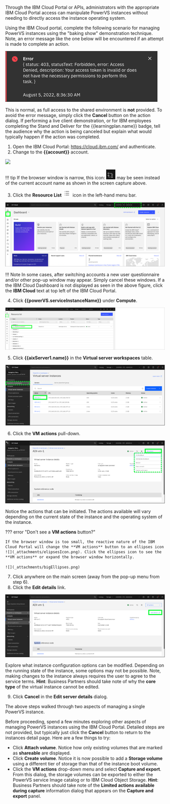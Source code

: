 Through the IBM Cloud Portal or APIs, administrators with the appropriate IBM Cloud Portal access can manipulate PowerVS instances without needing to directly access the instance operating system.

Using the IBM Cloud portal, complete the following scenario for managing PowerVS instances using the "baking show" demonstration technique. Note, an error message like the one below will be encountered if an attempt is made to complete an action.

![](_attachments/ErrorMessage.png)

This is normal, as full access to the shared environment is **not** provided. To avoid the error message, simply click the **Cancel** button on the action dialog. If performing a live client demonstration, or for IBM employees completing the Stand and Deliver for the {{learningplan.name}} badge, tell the audience why the action is being canceled but explain what would typically happen if the action was completed.

1. Open the IBM Cloud Portal: <a href="https://cloud.ibm.com/" target="_blank">https://cloud.ibm.com/</a> and authenticate.
2. Change to the **{{account}}** account.

![](_attachments/SwitchAccounts-final.gif)

!!! tip
    If the browser window is narrow, this icon: ![](_attachments/SwitchAccountsIcon.png) may be seen instead of the current account name as shown in the screen capture above.

<!-- 3. Click **Services and software** under **Resource summary** on the IBM Cloud Dashboard. -->

3. Click the **Resource List** ![](_attachments/ResourceListIcon.png) icon in the left-hand menu bar.

![](_attachments/NewDashboard.png)

!!! Note
    In some cases, after switching accounts a new user questionnaire and/or other pop-up window may appear. Simply cancel these windows. If a the IBM Cloud Dashboard is not displayed as seen in the above figure, click the **IBM Cloud** text at top left of the IBM Cloud Portal.

4. Click **{{powerVS.serviceInstanceName}}** under **Compute**.

![](_attachments/step4-new.png)

5. Click **{{aixServer1.name}}** in the **Virtual server workspaces** table.

![](_attachments/InstancesTable-new.png)

6. Click the **VM actions** pull-down.

![](_attachments/InstanceDetails-Actions-new.png)

Notice the actions that can be initiated. The actions available will vary depending on the current state of the instance and the operating system of the instance.

??? error "Don't see a **VM actions** button?"

    If the browser window is too small, the reactive nature of the IBM Cloud Portal will change the **VM actions** button to an ellipses icon ![](_attachments/elipsesIcon.png). Click the ellipses icon to see the **VM actions** or expand the browser window horizontally.

    ![](_attachments/bigEllipses.png)

7. Click anywhere on the main screen (away from the pop-up menu from step 6).
8. Click the **Edit details** link.

![](_attachments/InstanceDetails-EditDetails-new.png)

Explore what instance configuration options can be modified. Depending on the running state of the instance, some options may not be possible. Note, making changes to the instance always requires the user to agree to the service terms. **Hint**: Business Partners should take note of why the **core type** of the virtual instance cannot be edited.

9. Click **Cancel** in the **Edit server details** dialog.

The above steps walked through two aspects of managing a single PowerVS instance.

Before proceeding, spend a few minutes exploring other aspects of managing PowerVS instances using the IBM Cloud Portal. Detailed steps are not provided, but typically just click the **Cancel** button to return to the instances detail page. Here are a few things to try:

- Click **Attach volume**. Notice how only existing volumes that are marked as **shareable** are displayed.
- Click **Create volume**. Notice it is now possible to add a **Storage volume** using a different tier of storage than that of the instance boot volume.
- Click the **VM actions** drop-down menu and select **Capture and export**. From this dialog, the storage volumes can be exported to either the PowerVS service Image catalog or to IBM Cloud Object Storage. **Hint**: Business Partners should take note of the **Limited actions available during capture** information dialog that appears on the **Capture and export** panel.

